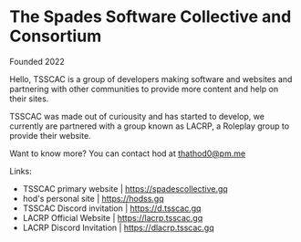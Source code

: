 # The Spades Software Collective and Consortium

Founded 2022

Hello, TSSCAC is a group of developers making software and websites and partnering with other communities to provide more content and help on their sites.

TSSCAC was made out of curiousity and has started to develop, we currently are partnered with a group known as LACRP, a Roleplay group to provide their website.


Want to know more?
You can contact hod at thathod0@pm.me


Links:
- TSSCAC primary website | https://spadescollective.gq
- hod's personal site | https://hodss.gq
- TSSCAC Discord invitation | https://d.tsscac.gq
- LACRP Official Website | https://lacrp.tsscac.gq
- LACRP Discord Invitation | https://dlacrp.tsscac.gq
